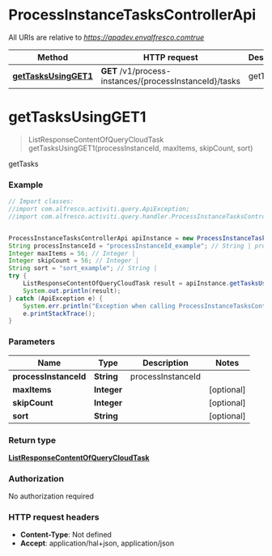# ProcessInstanceTasksControllerApi

All URIs are relative to *https://apadev.envalfresco.comtrue*

Method | HTTP request | Description
------------- | ------------- | -------------
[**getTasksUsingGET1**](ProcessInstanceTasksControllerApi.md#getTasksUsingGET1) | **GET** /v1/process-instances/{processInstanceId}/tasks | getTasks


<a name="getTasksUsingGET1"></a>
# **getTasksUsingGET1**
> ListResponseContentOfQueryCloudTask getTasksUsingGET1(processInstanceId, maxItems, skipCount, sort)

getTasks

### Example
```java
// Import classes:
//import com.alfresco.activiti.query.ApiException;
//import com.alfresco.activiti.query.handler.ProcessInstanceTasksControllerApi;


ProcessInstanceTasksControllerApi apiInstance = new ProcessInstanceTasksControllerApi();
String processInstanceId = "processInstanceId_example"; // String | processInstanceId
Integer maxItems = 56; // Integer | 
Integer skipCount = 56; // Integer | 
String sort = "sort_example"; // String | 
try {
    ListResponseContentOfQueryCloudTask result = apiInstance.getTasksUsingGET1(processInstanceId, maxItems, skipCount, sort);
    System.out.println(result);
} catch (ApiException e) {
    System.err.println("Exception when calling ProcessInstanceTasksControllerApi#getTasksUsingGET1");
    e.printStackTrace();
}
```

### Parameters

Name | Type | Description  | Notes
------------- | ------------- | ------------- | -------------
 **processInstanceId** | **String**| processInstanceId |
 **maxItems** | **Integer**|  | [optional]
 **skipCount** | **Integer**|  | [optional]
 **sort** | **String**|  | [optional]

### Return type

[**ListResponseContentOfQueryCloudTask**](ListResponseContentOfQueryCloudTask.md)

### Authorization

No authorization required

### HTTP request headers

 - **Content-Type**: Not defined
 - **Accept**: application/hal+json, application/json


